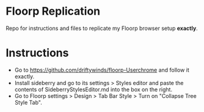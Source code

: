 # Floorp Replication
Repo for instructions and files to replicate my Floorp browser setup **exactly**. 

# Instructions
- Go to https://github.com/driftywinds/floorp-Userchrome and follow it exactly.
- Install sideberry and go to its settings > Styles editor and paste the contents of SideberryStylesEditor.md into the box on the right.
- Go to Floorp settings > Design > Tab Bar Style > Turn on "Collapse Tree Style Tab".
